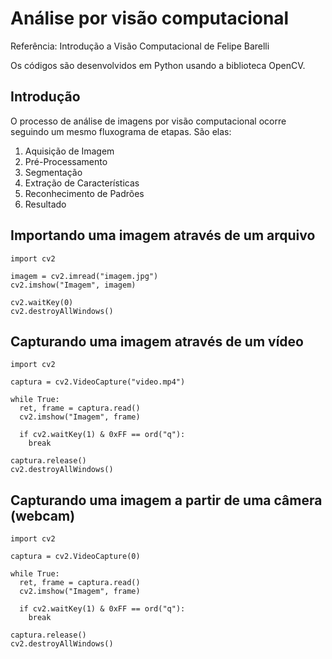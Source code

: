 # Análise por visão computacional

Referência: Introdução a Visão Computacional de Felipe Barelli

Os códigos são desenvolvidos em Python usando a biblioteca OpenCV.
## Introdução

O processo de análise de imagens por visão computacional ocorre seguindo um mesmo fluxograma de etapas. São elas:

1. Aquisição de Imagem
2. Pré-Processamento
3. Segmentação
4. Extração de Características
5. Reconhecimento de Padrões
6. Resultado

## Importando uma imagem através de um arquivo

    import cv2

    imagem = cv2.imread("imagem.jpg")
    cv2.imshow("Imagem", imagem)

    cv2.waitKey(0)
    cv2.destroyAllWindows()

## Capturando uma imagem através de um vídeo

    import cv2

    captura = cv2.VideoCapture("video.mp4")

    while True:
      ret, frame = captura.read()
      cv2.imshow("Imagem", frame)

      if cv2.waitKey(1) & 0xFF == ord("q"):
        break

    captura.release()
    cv2.destroyAllWindows()
    
## Capturando uma imagem a partir de uma câmera (webcam)

    import cv2

    captura = cv2.VideoCapture(0)

    while True:
      ret, frame = captura.read()
      cv2.imshow("Imagem", frame)

      if cv2.waitKey(1) & 0xFF == ord("q"):
        break

    captura.release()
    cv2.destroyAllWindows()
